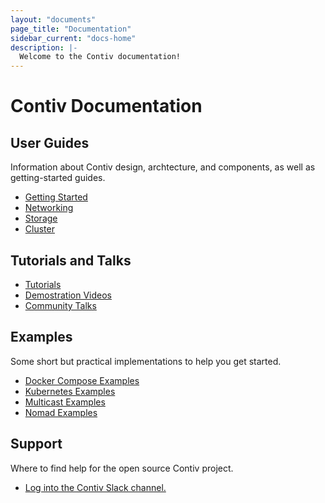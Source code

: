 ```yaml
---
layout: "documents"
page_title: "Documentation"
sidebar_current: "docs-home"
description: |-
  Welcome to the Contiv documentation!
---
```

# Contiv Documentation

## User Guides
Information about Contiv design, archtecture, and components, as well as getting-started
guides.

- [Getting Started](/documents/gettingStarted)
- [Networking](/documents/networking)
- [Storage](/documents/storage)
- [Cluster](/documents/cluster)

## Tutorials and Talks
- [Tutorials](/documents/tutorials)
- [Demostration Videos](/documents/demos)
- [Community Talks](/documents/talks)


## Examples
Some short but practical implementations to help you get started.

- [Docker Compose Examples](/documents/samples)
- [Kubernetes Examples](/documents/samples)
- [Multicast Examples](/documents/samples)
- [Nomad Examples](/documents/samples)


## Support
Where to find help for the open source Contiv project.

- <a href="https://contiv-slack.herokuapp.com" target="_blank"> Log into the Contiv Slack channel.</a>
